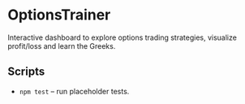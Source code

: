 # OptionsTrainer

Interactive dashboard to explore options trading strategies, visualize profit/loss and learn the Greeks.

## Scripts
- `npm test` – run placeholder tests.

